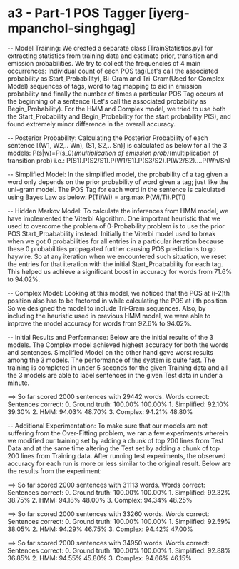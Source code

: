 # a3 - Part-1 POS Tagger [iyerg-mpanchol-singhgag]

-- Model Training: We created a separate class [TrainStatistics.py] for extracting statistics from training data and estimate prior, transition and emission probabilities. We try to collect the frequencies of 4 main occurrences: Individual count of each POS tag(Let's call the associated probability as Start_Probability), Bi-Gram and Tri-Gram(Used for Complex Model) sequences of tags, word to tag mapping to aid in emission probability and finally the number of times a particular POS Tag occurs at the beginning of a sentence (Let's call the associated probability as Begin_Probability). For the HMM and Complex model, we tried to use both the Start_Probability and Begin_Probability for the start probability P(S), and found extremely minor difference in the overall accuracy.

-- Posterior Probability: Calculating the Posterior Probability of each sentence [(W1, W2,.. Wn), (S1, S2,.. Sn)] is calculated as below for all the 3 models:
P(s|w)=P(s_0)*(multiplication of emission prob)*(multiplication of transition prob)
i.e.: P(S1).P(S2/S1).P(W1/S1).P(S3/S2).P(W2/S2)....P(Wn/Sn)

-- Simplified Model: In the simplified model, the probability of a tag given a word only depends on the prior probability of word given a tag; just like the uni-gram model. The POS Tag for each word in the sentence is calculated using Bayes Law as below:
P(Ti/Wi) = arg.max P(Wi/Ti).P(Ti)

-- Hidden Markov Model: To calculate the inferences from HMM model, we have implemented the Viterbi Algorithm. One important heuristic that we used to overcome the problem of 0-Probability problem is to use the prior POS Start_Proabability instead. Initially the Viterbi model used to break when we got 0 probabilities for all entries in a particular iteration because these 0 probabilities propagated further causing POS predictions to go haywire. So at any iteration when we encountered such situation, we reset the entries for that iteration with the initial Start_Proabability for each tag. This helped us achieve a significant boost in accuracy for words from 71.6% to 94.02%.

-- Complex Model: Looking at this model, we noticed that the POS at (i-2)th position also has to be factored in while calculating the POS at i'th position. So we designed the model to include Tri-Gram sequences. Also, by including the heuristic used in previous HMM model, we were able to improve the model accuracy for words from 92.6% to 94.02%.

-- Initial Results and Performance: Below are the initial results of the 3 models. The Complex model achieved highest accuracy for both the words and sentences. Simplified Model on the other hand gave worst results among the 3 models. The performance of the system is quite fast. The training is completed in under 5 seconds for the given Training data and all the 3 models are able to label sentences in the given Test data in under a minute.

==> So far scored 2000 sentences with 29442 words.
                   Words correct:     Sentences correct:
   0. Ground truth:      100.00%              100.00%
     1. Simplified:       92.10%               39.30%
            2. HMM:       94.03%               48.70%
        3. Complex:       94.21%               48.80%
        
-- Additional Experimentation: To make sure that our models are not suffering from the Over-Fitting problem, we ran a few experiments wherein we modified our training set by adding a chunk of top 200 lines from Test Data and at the same time altering the Test set by adding a chunk of top 200 lines from Training data. After running test experiments, the observed accuracy for each run is more or less similar to the original result. Below are the results from the experiment:

==> So far scored 2000 sentences with 31113 words.
                   Words correct:     Sentences correct:
   0. Ground truth:      100.00%              100.00%
     1. Simplified:       92.32%               38.75%
            2. HMM:       94.18%               48.00%
        3. Complex:       94.34%               48.25%
        
==> So far scored 2000 sentences with 33260 words.
                   Words correct:     Sentences correct:
   0. Ground truth:      100.00%              100.00%
     1. Simplified:       92.59%               38.05%
            2. HMM:       94.29%               46.75%
        3. Complex:       94.42%               47.00%
        
==> So far scored 2000 sentences with 34950 words.
                   Words correct:     Sentences correct:
   0. Ground truth:      100.00%              100.00%
     1. Simplified:       92.88%               36.85%
            2. HMM:       94.55%               45.80%
        3. Complex:       94.66%               46.15%
        